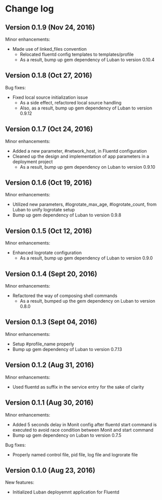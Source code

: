 # Change log

## Version 0.1.9 (Nov 24, 2016)

Minor enhancements:
  * Made use of linked_files convention
    * Relocated fluentd config templates to templates/profile
    * As a result, bump up gem dependency of Luban to version 0.10.4

## Version 0.1.8 (Oct 27, 2016)

Bug fixes:
  * Fixed local source initialization issue
    * As a side effect, refactored local source handling
    * Also, as a result, bump up gem dependency of Luban to version 0.9.12

## Version 0.1.7 (Oct 24, 2016)

Minor enhancements:
  * Added a new parameter, #network_host, in Fluentd configuration
  * Cleaned up the design and implementation of app parameters in a deployment project
    * As a result, bump up gem dependency on Luban to version 0.9.10

## Version 0.1.6 (Oct 19, 2016)

Minor enhancements:
  * Utilized new parameters, #logrotate_max_age, #logrotate_count, from Luban to unify logrotate setup
  * Bump up gem dependency of Luban to version 0.9.8

## Version 0.1.5 (Oct 12, 2016)

Minor enhancements:
  * Enhanced logrotate configuration
    * As a result, bump up gem dependency of Luban to version 0.9.0

## Version 0.1.4 (Sept 20, 2016)

Minor enhancements:
  * Refactored the way of composing shell commands
    * As a result, bumped up the gem dependency on Luban to version 0.8.0

## Version 0.1.3 (Sept 04, 2016)

Minor enhancements:
  * Setup #profile_name properly
  * Bump up gem dependency of Luban to version 0.7.13

## Version 0.1.2 (Aug 31, 2016)

Minor enhancements:
  * Used fluentd as suffix in the service entry for the sake of clarity

## Version 0.1.1 (Aug 30, 2016)

Minor enhancements: 
  * Added 5 seconds delay in Monit config after fluentd start command is executed to avoid race condition between Monit and start command
  * Bump up gem dependency on Luban to version 0.7.5

Bug fixes:
  * Properly named control file, pid file, log file and logrorate file

## Version 0.1.0 (Aug 23, 2016)

New features:
  * Initialized Luban deployemnt application for Fluentd
